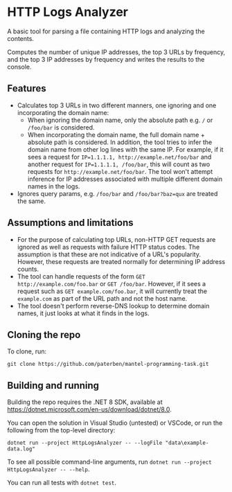 # HTTP Logs Analyzer

A basic tool for parsing a file containing HTTP logs and analyzing the contents.

Computes the number of unique IP addresses, the top 3 URLs by frequency, and the top 3 IP addresses by frequency and writes the results to the console.

## Features

*   Calculates top 3 URLs in two different manners, one ignoring and one incorporating the domain name:
    *   When ignoring the domain name, only the absolute path e.g. `/` or `/foo/bar` is considered.
    *   When incorporating the domain name, the full domain name + absolute path is considered. In addition, the tool tries to infer the domain name from other log lines with the same IP. For example, if it sees a request for `IP=1.1.1.1, http://example.net/foo/bar` and another request for `IP=1.1.1.1, /foo/bar`, this will count as two requests for `http://example.net/foo/bar`. The tool won't attempt inference for IP addresses associated with multiple different domain names in the logs.
*   Ignores query params, e.g. `/foo/bar` and `/foo/bar?baz=qux` are treated the same.

## Assumptions and limitations

*   For the purpose of calculating top URLs, non-HTTP GET requests are ignored as well as requests with failure HTTP status codes. The assumption is that these are not indicative of a URL's popularity. However, these requests are treated normally for determining IP address counts.
*   The tool can handle requests of the form `GET http://example.com/foo.bar` or `GET /foo/bar`. However, if it sees a request such as `GET example.com/foo.bar`, it will currently treat the `example.com` as part of the URL path and not the host name.
*   The tool doesn't perform reverse-DNS lookup to determine domain names, it just looks at what it finds in the logs.

## Cloning the repo

To clone, run:

```shell
git clone https://github.com/paterben/mantel-programming-task.git
```

## Building and running

Building the repo requires the .NET 8 SDK, available at https://dotnet.microsoft.com/en-us/download/dotnet/8.0.

You can open the solution in Visual Studio (untested) or VSCode, or run the following from the top-level directory:

```shell
dotnet run --project HttpLogsAnalyzer -- --logFile "data\example-data.log"
```

To see all possible command-line arguments, run `dotnet run --project HttpLogsAnalyzer -- --help`.

You can run all tests with `dotnet test`.